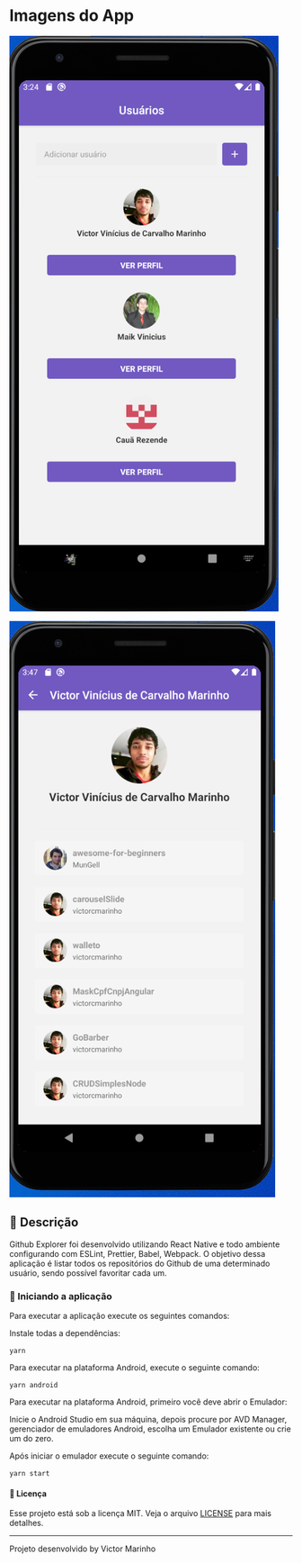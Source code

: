 # Imagens do App

  ![Primeira imagem](/path/image01.png)

  ![Segunda imagem](/path/image02.png)
  

## 🚀 Descrição

Github Explorer foi desenvolvido utilizando React Native e todo ambiente configurando com ESLint, Prettier, Babel, Webpack. O objetivo dessa aplicação é listar todos os repositórios do Github de uma determinado usuário, sendo possível favoritar cada um.

### 🔨 Iniciando a aplicação

Para executar a aplicação execute os seguintes comandos:

Instale todas a dependências:

```
yarn
```

Para executar na plataforma Android, execute o seguinte comando:

```
yarn android
```

Para executar na plataforma Android, primeiro você deve abrir o Emulador:

Inicie o Android Studio em sua máquina, depois procure por AVD Manager, gerenciador de emuladores Android, escolha um Emulador existente ou crie um do zero.

Após iniciar o emulador execute o seguinte comando:

```
yarn start
```

#### 📝 Licença

Esse projeto está sob a licença MIT. Veja o arquivo [LICENSE](LICENSE) para mais detalhes.

---

Projeto desenvolvido by Victor Marinho
